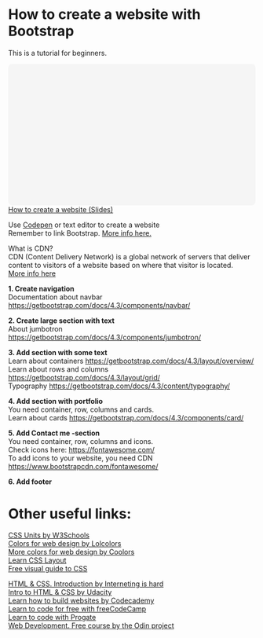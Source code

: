 # How to create a website with Bootstrap
This is a tutorial for beginners.
<div
 class="canva-embed"
 data-design-id="DADh_1Jdccg"
 data-height-ratio="0.5625"
 style="padding:56.2500% 5px 5px 5px;background:rgba(0,0,0,0.03);border-radius:8px;"
></div>
<a href="https:&#x2F;&#x2F;www.canva.com&#x2F;design&#x2F;DADh_1Jdccg&#x2F;view?utm_content=DADh_1Jdccg&amp;utm_campaign=designshare&amp;utm_medium=embeds&amp;utm_source=link" target="_blank" rel="noopener">How to create a website (Slides)</a> 

Use [Codepen](https://codepen.io/) or text editor to create a website<br>
Remember to link Bootstrap. [More info here.](https://getbootstrap.com/docs/4.3/getting-started/introduction/)

What is CDN?<br> 
CDN (Content Delivery Network) is a global network of servers that deliver content to visitors of a website based on where that visitor is located. <br>[More info here](https://www.wpsuperstars.net/beginners-guide-content-delivery-networks/)

**1. Create navigation**<br>
Documentation about navbar https://getbootstrap.com/docs/4.3/components/navbar/

**2. Create large section with text**<br>
About jumbotron https://getbootstrap.com/docs/4.3/components/jumbotron/

**3. Add section with some text**<br>
Learn about containers https://getbootstrap.com/docs/4.3/layout/overview/<br>
Learn about rows and columns https://getbootstrap.com/docs/4.3/layout/grid/<br>
Typography https://getbootstrap.com/docs/4.3/content/typography/

**4. Add section with portfolio**<br>
You need container, row, columns and cards.<br>
Learn about cards https://getbootstrap.com/docs/4.3/components/card/

**5. Add Contact me -section**<br>
You need container, row, columns and icons.<br>
Check icons here: https://fontawesome.com/ <br>
To add icons to your website, you need CDN https://www.bootstrapcdn.com/fontawesome/

**6. Add footer**

# Other useful links:
[CSS Units by W3Schools](https://www.w3schools.com/cssref/css_units.asp)<br>
[Colors for web design by Lolcolors](https://www.webdesignrankings.com/resources/lolcolors/)<br>
[More colors for web design by Coolors](https://coolors.co/)<br>
[Learn CSS Layout](http://learnlayout.com/)<br>
[Free visual guide to CSS](https://cssreference.io/?fbclid=IwAR2-5xI_ggYGT8_J-DLF6vExk5DaqkNKpeKWswQCQ_UfJkCLHDtctxKhegM)<br>

[HTML & CSS. Introduction by Interneting is hard](https://internetingishard.com/html-and-css/introduction/?fbclid=IwAR1nNlIQaLhedfjT6UEF7Gc8RZa3HzEeRFRVMFvyNFLU_3H5SpvmRiDdx5U) <br>
[Intro to HTML & CSS by Udacity](https://www.udacity.com/course/intro-to-html-and-css--ud001)<br>
[Learn how to build websites by Codecademy](https://www.codecademy.com/learn/paths/learn-how-to-build-websites)<br>
[Learn to code for free with freeCodeCamp](https://www.freecodecamp.org/)<br>
[Learn to code with Progate](https://progate.com/)<br>
[Web Development. Free course by the Odin project](https://www.theodinproject.com/tracks/3)
